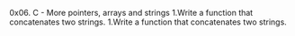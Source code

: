 0x06. C - More pointers, arrays and strings
1.Write a function that concatenates two strings.
1.Write a function that concatenates two strings.
